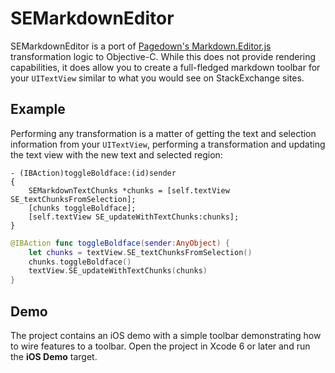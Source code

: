 SEMarkdownEditor
================

SEMarkdownEditor is a port of [Pagedown's Markdown.Editor.js](https://code.google.com/p/pagedown/source/browse/Markdown.Editor.js) transformation logic to Objective-C.  While this does not provide rendering capabilities, it does allow you to create a full-fledged markdown toolbar for your `UITextView` similar to what you would see on StackExchange sites.

Example
-------

Performing any transformation is a matter of getting the text and selection information from your `UITextView`, performing a transformation and updating the text view with the new text and selected region:

```objc
- (IBAction)toggleBoldface:(id)sender
{
    SEMarkdownTextChunks *chunks = [self.textView SE_textChunksFromSelection];
    [chunks toggleBoldface];
    [self.textView SE_updateWithTextChunks:chunks];
}
```

```swift
@IBAction func toggleBoldface(sender:AnyObject) {
	let chunks = textView.SE_textChunksFromSelection()
	chunks.toggleBoldface()
	textView.SE_updateWithTextChunks(chunks)
}
```

Demo
----

The project contains an iOS demo with a simple toolbar demonstrating how to wire features to a toolbar.  Open the project in Xcode 6 or later and run the **iOS Demo** target.
